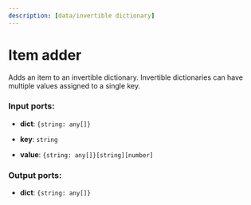 ```yaml
---
description: [data/invertible dictionary]
---
```


# Item adder

Adds an item to an invertible dictionary. Invertible dictionaries can have multiple values assigned to a single key.

### Input ports:

* __dict__: ` {string: any[]} `


* __key__: ` string `


* __value__: ` {string: any[]}[string][number] `

### Output ports:

* __dict__: ` {string: any[]} `

